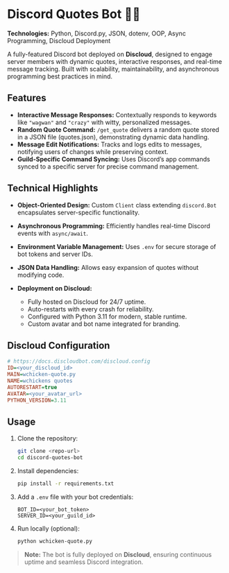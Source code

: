 # Discord Quotes Bot 🤖✨

**Technologies:** Python, Discord.py, JSON, dotenv, OOP, Async Programming, Discloud Deployment

A fully-featured Discord bot deployed on **Discloud**, designed to engage server members with dynamic quotes, interactive responses, and real-time message tracking. Built with scalability, maintainability, and asynchronous programming best practices in mind.

## Features

* **Interactive Message Responses:**
  Contextually responds to keywords like `"wagwan"` and `"crazy"` with witty, personalized messages.
* **Random Quote Command:**
  `/get_quote` delivers a random quote stored in a JSON file (quotes.json), demonstrating dynamic data handling.
* **Message Edit Notifications:**
  Tracks and logs edits to messages, notifying users of changes while preserving context.
* **Guild-Specific Command Syncing:**
  Uses Discord’s app commands synced to a specific server for precise command management.

## Technical Highlights

* **Object-Oriented Design:** Custom `Client` class extending `discord.Bot` encapsulates server-specific functionality.
* **Asynchronous Programming:** Efficiently handles real-time Discord events with `async/await`.
* **Environment Variable Management:** Uses `.env` for secure storage of bot tokens and server IDs.
* **JSON Data Handling:** Allows easy expansion of quotes without modifying code.
* **Deployment on Discloud:**

  * Fully hosted on Discloud for 24/7 uptime.
  * Auto-restarts with every crash for reliability.
  * Configured with Python 3.11 for modern, stable runtime.
  * Custom avatar and bot name integrated for branding.

## Discloud Configuration

```ini
# https://docs.discloudbot.com/discloud.config
ID=<your_discloud_id>
MAIN=wchicken-quote.py
NAME=wchickens quotes
AUTORESTART=true
AVATAR=<your_avatar_url>
PYTHON_VERSION=3.11
```

## Usage

1. Clone the repository:

   ```bash
   git clone <repo-url>
   cd discord-quotes-bot
   ```

2. Install dependencies:

   ```bash
   pip install -r requirements.txt
   ```

3. Add a `.env` file with your bot credentials:

   ```
   BOT_ID=<your_bot_token>
   SERVER_ID=<your_guild_id>
   ```

4. Run locally (optional):

   ```bash
   python wchicken-quote.py
   ```

> **Note:** The bot is fully deployed on **Discloud**, ensuring continuous uptime and seamless Discord integration.